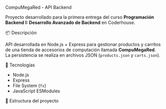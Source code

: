 CompuMegaRed - API Backend

Proyecto desarrollado para la primera entrega del curso **Programación Backend I: Desarrollo Avanzado de Backend** en Coderhouse.

📦 Descripción

API desarrollada en Node.js + Express para gestionar productos y carritos de una tienda de accesorios de computación llamada **CompuMegaRed**.  
La persistencia se realiza en archivos JSON (`products.json` y `carts.json`).

🚀 Tecnologías

- Node.js
- Express
- File System (`fs`)
- JavaScript ESModules

📁 Estructura del proyecto

